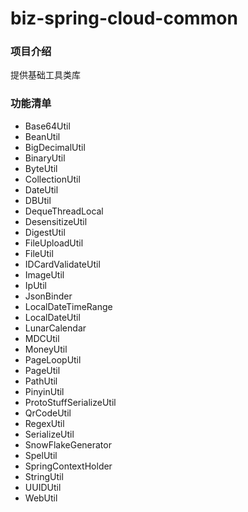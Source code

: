 # biz-spring-cloud-common

### 项目介绍
提供基础工具类库

### 功能清单
- Base64Util 
- BeanUtil
- BigDecimalUtil
- BinaryUtil
- ByteUtil
- CollectionUtil
- DateUtil
- DBUtil
- DequeThreadLocal
- DesensitizeUtil
- DigestUtil
- FileUploadUtil
- FileUtil
- IDCardValidateUtil
- ImageUtil
- IpUtil
- JsonBinder
- LocalDateTimeRange
- LocalDateUtil
- LunarCalendar
- MDCUtil
- MoneyUtil
- PageLoopUtil
- PageUtil
- PathUtil
- PinyinUtil
- ProtoStuffSerializeUtil
- QrCodeUtil
- RegexUtil
- SerializeUtil
- SnowFlakeGenerator
- SpelUtil
- SpringContextHolder
- StringUtil
- UUIDUtil
- WebUtil
